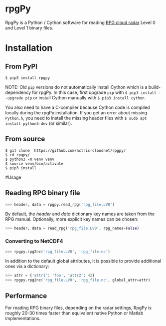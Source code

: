 # rpgPy

RpgPy is a Python / Cython software for reading [RPG cloud radar](https://www.radiometer-physics.de/products/microwave-remote-sensing-instruments/94-ghz-fmcw-doppler-cloud-radar/) Level 0 and Level 1 binary files.

# Installation

## From PyPI
``` 
$ pip3 install rpgpy
```
NOTE: Old `pip` versions do not automatically install Cython which is a build-dependency for rpgPy. 
In this case, first upgrade `pip` with `$ pip3 install --upgrade pip` or install Cython manually with `$ pip3 install cython`.

You also need to have a C-compiler because Cython code is compiled locally during the rpgPy installation. If you get an error about missing `Python.h`, you need to install the missing header files with `$ sudo apt install python3-dev` (or similar).

## From source
``` 
$ git clone  https://github.com/actris-cloudnet/rpgpy/
$ cd rpgpy/
$ python3 -m venv venv
$ source venv/bin/activate
$ pip3 install .
```

#Usage

## Reading RPG binary file
```python
>>> header, data = rpgpy.read_rpg('rpg_file.LV0')
```
By default, the *header* and *data* dictionary key names are taken from the RPG manual. Optionally, 
more explicit key names can be chosen:
```python
>>> header, data = read_rpg('rpg_file.LV0', rpg_names=False)
```
### Converting to NetCDF4
```python
>>> rpgpy.rpg2nc('rpg_file.LV0', 'rpg_file.nc')
```
In addition to the default global attributes, it is possible to provide 
additional ones via a dictionary:
```python
>>> attr = {'attr1': 'foo', 'attr2': 42}
>>> rpgpy.rpg2nc('rpg_file.LV0', 'rpg_file.nc', global_attr=attr)
```

Performance
-----------
For reading RPG binary files, depending on the radar settings, RpgPy is roughly 20-30 times faster than equivalent native Python or Matlab implementations.

